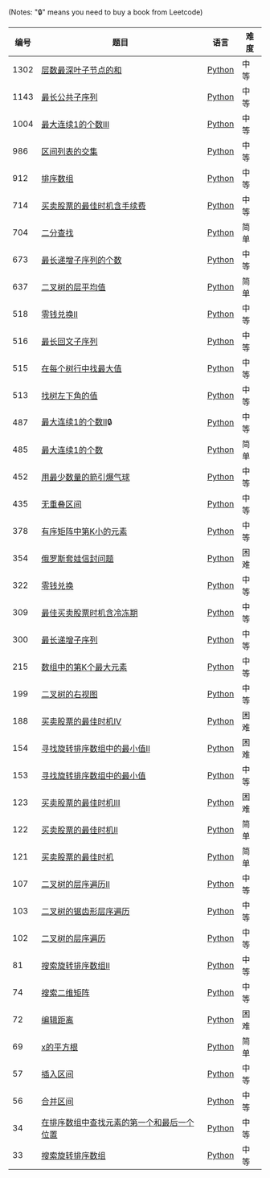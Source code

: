 (Notes: "🔒" means you need to buy a book from Leetcode)

| 编号 | 题目 | 语言 | 难度 |
| ---- | ---- | ---- | ---- |
|1302|[层数最深叶子节点的和](https://leetcode-cn.com/problems/deepest-leaves-sum/)|[Python](./python/deepest-leaves-sum.py)|中等|
|1143|[最长公共子序列](https://leetcode-cn.com/problems/longest-common-subsequence/)|[Python](./python/longest-common-subsequence.py)|中等|
|1004|[最大连续1的个数III](https://leetcode-cn.com/problems/max-consecutive-ones-iii/)|[Python](./python/max-consecutive-ones-iii.py)|中等|
|986|[区间列表的交集](https://leetcode-cn.com/problems/interval-list-intersections/)|[Python](./python/interval-list-intersections.py)|中等|
|912|[排序数组](https://leetcode-cn.com/problems/sort-an-array/)|[Python](./python/sort-an-array.py)|中等|
|714|[买卖股票的最佳时机含手续费](https://leetcode-cn.com/problems/best-time-to-buy-and-sell-stock-with-transaction-fee/)|[Python](./python/best-time-to-buy-and-sell-stock-with-transaction-fee.py)|中等|
|704|[二分查找](https://leetcode-cn.com/problems/binary-search/)|[Python](./python/binary-search.py)|简单|
|673|[最长递增子序列的个数](https://leetcode-cn.com/problems/number-of-longest-increasing-subsequence/)|[Python](./python/number-of-longest-increasing-subsequence.py)|中等|
|637|[二叉树的层平均值](https://leetcode-cn.com/problems/average-of-levels-in-binary-tree/)|[Python](./python/average-of-levels-in-binary-tree.py)|简单|
|518|[零钱兑换II](https://leetcode-cn.com/problems/coin-change-2/)|[Python](./python/coin-change-2.py)|中等|
|516|[最长回文子序列](https://leetcode-cn.com/problems/longest-palindromic-subsequence/)|[Python](./python/longest-palindromic-subsequence.py)|中等|
|515|[在每个树行中找最大值](https://leetcode-cn.com/problems/find-largest-value-in-each-tree-row/)|[Python](./python/find-largest-value-in-each-tree-row.py)|中等|
|513|[找树左下角的值](https://leetcode-cn.com/problems/find-bottom-left-tree-value/)|[Python](./python/find-bottom-left-tree-value.py)|中等|
|487|[最大连续1的个数II](https://leetcode-cn.com/problems/max-consecutive-ones-ii/)🔒|[Python](./python/max-consecutive-ones-ii.py)|中等|
|485|[最大连续1的个数](https://leetcode-cn.com/problems/max-consecutive-ones/)|[Python](./python/max-consecutive-ones.py)|简单|
|452|[用最少数量的箭引爆气球](https://leetcode-cn.com/problems/minimum-number-of-arrows-to-burst-balloons/)|[Python](./python/minimum-number-of-arrows-to-burst-balloons.py)|中等|
|435|[无重叠区间](https://leetcode-cn.com/problems/non-overlapping-intervals/)|[Python](./python/non-overlapping-intervals.py)|中等|
|378|[有序矩阵中第K小的元素](https://leetcode-cn.com/problems/kth-smallest-element-in-a-sorted-matrix/)|[Python](./python/kth-smallest-element-in-a-sorted-matrix.py)|中等|
|354|[俄罗斯套娃信封问题](https://leetcode-cn.com/problems/russian-doll-envelopes/)|[Python](./python/russian-doll-envelopes.py)|困难|
|322|[零钱兑换](https://leetcode-cn.com/problems/coin-change/)|[Python](./python/coin-change.py)|中等|
|309|[最佳买卖股票时机含冷冻期](https://leetcode-cn.com/problems/best-time-to-buy-and-sell-stock-with-cooldown/)|[Python](./python/best-time-to-buy-and-sell-stock-with-cooldown.py)|中等|
|300|[最长递增子序列](https://leetcode-cn.com/problems/longest-increasing-subsequence/)|[Python](./python/longest-increasing-subsequence.py)|中等|
|215|[数组中的第K个最大元素](https://leetcode-cn.com/problems/kth-largest-element-in-an-array/)|[Python](./python/kth-largest-element-in-an-array.py)|中等|
|199|[二叉树的右视图](https://leetcode-cn.com/problems/binary-tree-right-side-view/)|[Python](./python/binary-tree-right-side-view.py)|中等|
|188|[买卖股票的最佳时机IV](https://leetcode-cn.com/problems/best-time-to-buy-and-sell-stock-iv/)|[Python](./python/best-time-to-buy-and-sell-stock-iv.py)|困难|
|154|[寻找旋转排序数组中的最小值II](https://leetcode-cn.com/problems/find-minimum-in-rotated-sorted-array-ii/)|[Python](./python/find-minimum-in-rotated-sorted-array-ii.py)|困难|
|153|[寻找旋转排序数组中的最小值](https://leetcode-cn.com/problems/find-minimum-in-rotated-sorted-array/)|[Python](./python/find-minimum-in-rotated-sorted-array.py)|中等|
|123|[买卖股票的最佳时机III](https://leetcode-cn.com/problems/best-time-to-buy-and-sell-stock-iii/)|[Python](./python/best-time-to-buy-and-sell-stock-iii.py)|困难|
|122|[买卖股票的最佳时机II](https://leetcode-cn.com/problems/best-time-to-buy-and-sell-stock-ii/)|[Python](./python/best-time-to-buy-and-sell-stock-ii.py)|简单|
|121|[买卖股票的最佳时机](https://leetcode-cn.com/problems/best-time-to-buy-and-sell-stock/)|[Python](./python/best-time-to-buy-and-sell-stock.py)|简单|
|107|[二叉树的层序遍历II](https://leetcode-cn.com/problems/binary-tree-level-order-traversal-ii/)|[Python](./python/binary-tree-level-order-traversal-ii.py)|中等|
|103|[二叉树的锯齿形层序遍历](https://leetcode-cn.com/problems/binary-tree-zigzag-level-order-traversal/)|[Python](./python/binary-tree-zigzag-level-order-traversal.py)|中等|
|102|[二叉树的层序遍历](https://leetcode-cn.com/problems/binary-tree-level-order-traversal/)|[Python](./python/binary-tree-level-order-traversal.py)|中等|
|81|[搜索旋转排序数组II](https://leetcode-cn.com/problems/search-in-rotated-sorted-array-ii/)|[Python](./python/search-in-rotated-sorted-array-ii.py)|中等|
|74|[搜索二维矩阵](https://leetcode-cn.com/problems/search-a-2d-matrix/)|[Python](./python/search-a-2d-matrix.py)|中等|
|72|[编辑距离](https://leetcode-cn.com/problems/edit-distance/)|[Python](./python/edit-distance.py)|困难|
|69|[x的平方根](https://leetcode-cn.com/problems/sqrtx/)|[Python](./python/sqrtx.py)|简单|
|57|[插入区间](https://leetcode-cn.com/problems/insert-interval/)|[Python](./python/insert-interval.py)|中等|
|56|[合并区间](https://leetcode-cn.com/problems/merge-intervals/)|[Python](./python/merge-intervals.py)|中等|
|34|[在排序数组中查找元素的第一个和最后一个位置](https://leetcode-cn.com/problems/find-first-and-last-position-of-element-in-sorted-array/)|[Python](./python/find-first-and-last-position-of-element-in-sorted-array.py)|中等|
|33|[搜索旋转排序数组](https://leetcode-cn.com/problems/search-in-rotated-sorted-array/)|[Python](./python/search-in-rotated-sorted-array.py)|中等|
